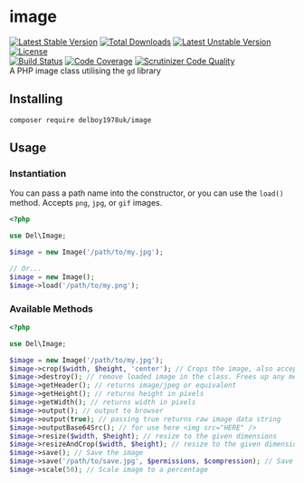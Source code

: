 # image
[![Latest Stable Version](https://poser.pugx.org/delboy1978uk/image/v/stable)](https://packagist.org/packages/delboy1978uk/image) [![Total Downloads](https://poser.pugx.org/delboy1978uk/image/downloads)](https://packagist.org/packages/delboy1978uk/image) [![Latest Unstable Version](https://poser.pugx.org/delboy1978uk/image/v/unstable)](https://packagist.org/packages/delboy1978uk/image) [![License](https://poser.pugx.org/delboy1978uk/image/license)](https://packagist.org/packages/delboy1978uk/image)<br />
[![Build Status](https://travis-ci.org/delboy1978uk/image.png?branch=master)](https://travis-ci.org/delboy1978uk/image) [![Code Coverage](https://scrutinizer-ci.com/g/delboy1978uk/image/badges/coverage.png?b=master)](https://scrutinizer-ci.com/g/delboy1978uk/image/?branch=master) [![Scrutinizer Code Quality](https://scrutinizer-ci.com/g/delboy1978uk/image/badges/quality-score.png?b=master)](https://scrutinizer-ci.com/g/delboy1978uk/image/?branch=master)<br />
A PHP image class utilising the `gd` library
## Installing
```composer require delboy1978uk/image```
## Usage
### Instantiation
You can pass a path name into the constructor, or you can use the `load()` method. Accepts `png`, `jpg`, or `gif` images.
```php
<?php

use Del\Image;

$image = new Image('/path/to/my.jpg');

// Or...
$image = new Image();
$image->load('/path/to/my.png');
```
### Available Methods
```php
<?php

use Del\Image;

$image = new Image('/path/to/my.jpg');
$image->crop($width, $height, 'center'); // Crops the image, also accepts left or right as 3rd arg
$image->destroy(); // remove loaded image in the class. Frees up any memory
$image->getHeader(); // returns image/jpeg or equivalent
$image->getHeight(); // returns height in pixels
$image->getWidth(); // returns width in pixels
$image->output(); // output to browser
$image->output(true); // passing true returns raw image data string
$image->outputBase64Src(); // for use here <img src="HERE" />
$image->resize($width, $height); // resize to the given dimensions
$image->resizeAndCrop($width, $height); // resize to the given dimensions, cropping top/bottom or sides
$image->save(); // Save the image
$image->save('/path/to/save.jpg', $permissions, $compression); // Save as a different image
$image->scale(50); // Scale image to a percentage
```